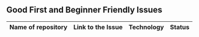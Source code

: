 ## Good First and Beginner Friendly Issues

| Name of repository | Link to the Issue | Technology | Status |
|--------------------|-------------------|------------|--------|


